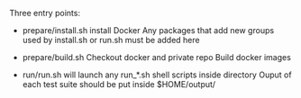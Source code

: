 

Three entry points:

- prepare/install.sh
    install Docker
    Any packages that add new groups used by install.sh or run.sh must be added here

- prepare/build.sh
    Checkout docker and private repo
    Build docker images

- run/run.sh
    will launch any run_*.sh shell scripts inside directory
    Ouput of each test suite should be put inside $HOME/output/
